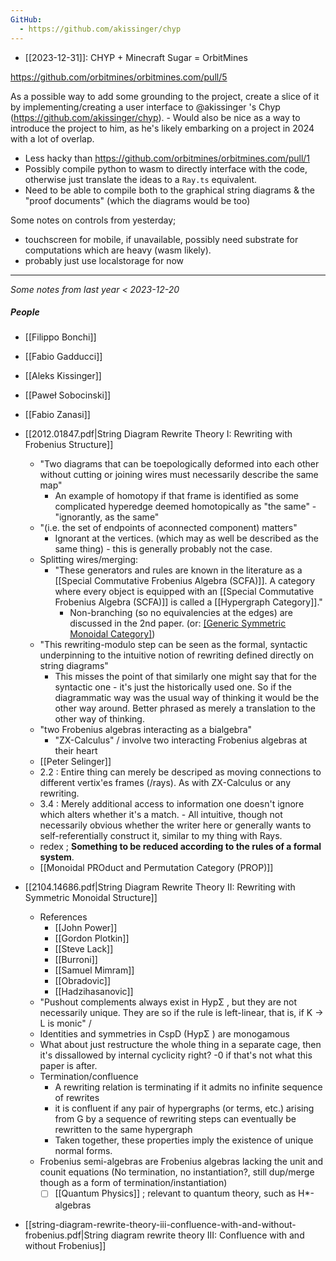 ```yaml
---
GitHub:
  - https://github.com/akissinger/chyp
---
```

- [[2023-12-31]]: CHYP + Minecraft Sugar = OrbitMines

https://github.com/orbitmines/orbitmines.com/pull/5

As a possible way to add some grounding to the project, create a slice of it by implementing/creating a user interface to @akissinger 's Chyp (https://github.com/akissinger/chyp). - Would also be nice as a way to introduce the project to him, as he's likely embarking on a project in 2024 with a lot of overlap.

- Less hacky than https://github.com/orbitmines/orbitmines.com/pull/1
- Possibly compile python to wasm to directly interface with the code, otherwise just translate the ideas to a `Ray.ts` equivalent.
- Need to be able to compile both to the graphical string diagrams & the "proof documents" (which the diagrams would be too)


Some notes on controls from yesterday;
- touchscreen for mobile, if unavailable, possibly need substrate for computations which are heavy (wasm likely).
- probably just use localstorage for now

---

*Some notes from last year < 2023-12-20*

##### People
- [[Filippo Bonchi]]
- [[Fabio Gadducci]]
- [[Aleks Kissinger]]
- [[Paweł Sobocinski]]
- [[Fabio Zanasi]]

- [[2012.01847.pdf|String Diagram Rewrite Theory I: Rewriting with Frobenius Structure]]
	- "Two diagrams that can be toepologically deformed into each other without cutting or joining wires must necessarily describe the same map" 
		- An example of homotopy  if that frame is identified as some complicated hyperedge deemed homotopically as "the same" - "ignorantly, as the same"
	- "(i.e. the set of endpoints of aconnected component) matters"
		- Ignorant at the vertices. (which may as well be described as the same thing) - this is generally probably not the case.
	- Splitting wires/merging: 
		- "These generators and rules are known in the literature as a [[Special Commutative Frobenius Algebra (SCFA)]]. A category where every object is equipped with an [[Special Commutative Frobenius Algebra (SCFA)]] is called a [[Hypergraph Category]]."
			- Non-branching (so no equivalencies at the edges) are discussed in the 2nd paper. (or: [[Generic Symmetric Monoidal Category]](ies))
	- "This rewriting-modulo step can be seen as the formal, syntactic underpinning to the intuitive notion of rewriting defined directly on string diagrams"
		- This misses the point of that similarly one might say that for the syntactic one - it's just the historically used one. So if the diagrammatic way was the usual way of thinking it would be the other way around. Better phrased as merely a translation to the other way of thinking.
	- "two Frobenius algebras interacting as a bialgebra"
		- "ZX-Calculus" / involve two interacting Frobenius algebras at their heart
	- [[Peter Selinger]]
	- 2.2 : Entire thing can merely be descriped as moving connections to different vertix'es frames (/rays). As with ZX-Calculus or any rewriting.
	- 3.4 : Merely additional access to information one doesn't ignore which alters whether it's a match. - All intuitive, though not necessarily obvious whether the writer here or generally wants to self-referentially construct it, similar to my thing with Rays.
	- redex ; **Something to be reduced according to the rules of a formal system**.
	- [[Monoidal PROduct and Permutation Category (PROP)]]

- [[2104.14686.pdf|String Diagram Rewrite Theory II: Rewriting with Symmetric Monoidal Structure]]
	- References
		- [[John Power]]
		- [[Gordon Plotkin]]
		- [[Steve Lack]]
		- [[Burroni]]
		- [[Samuel Mimram]]
		- [[Obradovic]]
		- [[Hadzihasanovic]]
	- "Pushout complements always exist in HypΣ , but they are not necessarily unique. They are so if the rule is left-linear, that is, if K → L is monic" / 
	- Identities and symmetries in CspD (HypΣ ) are monogamous
	- What about just restructure the whole thing in a separate cage, then it's dissallowed by internal cyclicity right? -0 if that's not what this paper is after.
	- Termination/confluence
		- A rewriting relation is terminating if it admits no infinite sequence of rewrites
		- it is confluent if any pair of hypergraphs (or terms, etc.) arising from G by a sequence of rewriting steps can eventually be rewritten to the same hypergraph
		- Taken together, these properties imply the existence of unique normal forms.
	- Frobenius semi-algebras are Frobenius algebras lacking the unit and counit equations (No termination, no instantiation?, still dup/merge though as a form of termination/instantiation)
		- [ ] [[Quantum Physics]] ; relevant to quantum theory, such as H*-algebras
- [[string-diagram-rewrite-theory-iii-confluence-with-and-without-frobenius.pdf|String diagram rewrite theory III: Confluence with and without Frobenius]]
